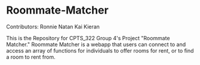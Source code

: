# Roommate-Matcher

Contributors:
Ronnie
Natan
Kai
Kieran

This is the Repository for CPTS_322 Group 4's Project "Roommate Matcher."
Roommate Matcher is a webapp that users can connect to and access an array
of functions for individuals to offer rooms for rent, or to find a room to
rent from.
